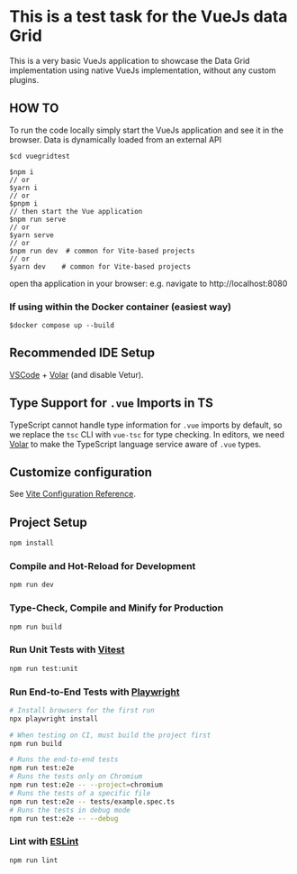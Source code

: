 # This is a test task for the VueJs data Grid

This is a very basic VueJs application to showcase the Data Grid implementation using native VueJs implementation, without any custom plugins.

## HOW TO

To run the code locally simply start the VueJs application and see it in the browser. Data is dynamically loaded from an external API

```
$cd vuegridtest

$npm i
// or
$yarn i
// or
$pnpm i
// then start the Vue application
$npm run serve
// or
$yarn serve
// or
$npm run dev  # common for Vite-based projects
// or
$yarn dev    # common for Vite-based projects
```

open tha application in your browser: e.g. navigate to http://localhost:8080

### If using within the Docker container (easiest way)

```
$docker compose up --build
```

## Recommended IDE Setup

[VSCode](https://code.visualstudio.com/) + [Volar](https://marketplace.visualstudio.com/items?itemName=Vue.volar) (and disable Vetur).

## Type Support for `.vue` Imports in TS

TypeScript cannot handle type information for `.vue` imports by default, so we replace the `tsc` CLI with `vue-tsc` for type checking. In editors, we need [Volar](https://marketplace.visualstudio.com/items?itemName=Vue.volar) to make the TypeScript language service aware of `.vue` types.

## Customize configuration

See [Vite Configuration Reference](https://vite.dev/config/).

## Project Setup

```sh
npm install
```

### Compile and Hot-Reload for Development

```sh
npm run dev
```

### Type-Check, Compile and Minify for Production

```sh
npm run build
```

### Run Unit Tests with [Vitest](https://vitest.dev/)

```sh
npm run test:unit
```

### Run End-to-End Tests with [Playwright](https://playwright.dev)

```sh
# Install browsers for the first run
npx playwright install

# When testing on CI, must build the project first
npm run build

# Runs the end-to-end tests
npm run test:e2e
# Runs the tests only on Chromium
npm run test:e2e -- --project=chromium
# Runs the tests of a specific file
npm run test:e2e -- tests/example.spec.ts
# Runs the tests in debug mode
npm run test:e2e -- --debug
```

### Lint with [ESLint](https://eslint.org/)

```sh
npm run lint
```
